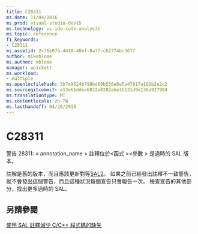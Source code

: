 ```yaml
---
title: C28311
ms.date: 11/04/2016
ms.prod: visual-studio-dev15
ms.technology: vs-ide-code-analysis
ms.topic: reference
f1_keywords:
- C28311
ms.assetid: 2c76e07a-4418-40ef-8a77-c62774bc3677
author: mikeblome
ms.author: mblome
manager: wpickett
ms.workload:
- multiple
ms.openlocfilehash: 3b7e9524b798bd69b550e6e5a47817a191b2e2c2
ms.sourcegitcommit: e13e61ddea6032a8282abe16131d9e136a927984
ms.translationtype: MT
ms.contentlocale: zh-TW
ms.lasthandoff: 04/26/2018
---
```

# <a name="c28311"></a>C28311
警告 28311: < annotation_name > 註釋位於\<函式 >\<參數 > 是過時的 SAL 版本。

 註解是舊的版本，而且應該更新對等[SAL2](../code-quality/using-sal-annotations-to-reduce-c-cpp-code-defects.md)。 如果之前已經發出註釋不一致警告，就不會發出這個警告，而且這種狀況每個宣告只會報告一次。 檢查宣告的其他部分，找出更多過時的 SAL。

## <a name="see-also"></a>另請參閱
 [使用 SAL 註釋減少 C/C++ 程式碼的缺失](../code-quality/using-sal-annotations-to-reduce-c-cpp-code-defects.md)